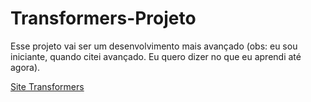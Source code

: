 # Transformers-Projeto
 Esse projeto vai ser um desenvolvimento mais avançado (obs: eu sou iniciante, quando citei avançado. Eu quero dizer no que eu aprendi até agora).



<a href="https://migueldomingues-dev/Transformers-Projeto/">Site Transformers</a>
